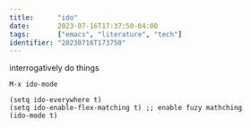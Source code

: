 ```yaml
---
title:      "ido"
date:       2023-07-16T17:37:50-04:00
tags:       ["emacs", "literature", "tech"]
identifier: "20230716T173750"
---
```


interrogatively do things

`M-x ido-mode`

```
(setq ido-everywhere t)
(setq ido-enable-flex-matching t) ;; enable fuzy mathching
(ido-mode t)
```


